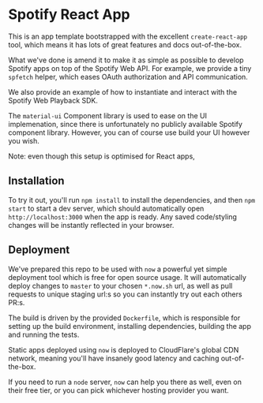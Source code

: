# Spotify React App

This is an app template bootstrapped with the excellent `create-react-app` tool, which means it has lots of great features and docs out-of-the-box.

What we've done is amend it to make it as simple as possible to develop Spotify apps on top of the Spotify Web API. For example, we provide a tiny `spfetch` helper, which eases OAuth authorization and API communication.

We also provide an example of how to instantiate and interact with the Spotify Web Playback SDK.

The `material-ui` Component library is used to ease on the UI implemenation, since there is unfortunately no publicly available Spotify component library. However, you can of course use build your UI however you wish.

Note: even though this setup is optimised for React apps,

## Installation

To try it out, you'll run `npm install` to install the dependencies, and then `npm start` to start a dev server, which should automatically open `http://localhost:3000` when the app is ready. Any saved code/styling changes will be instantly reflected in your browser.

## Deployment

We've prepared this repo to be used with `now` a powerful yet simple deployment tool which is free for open source usage. It will automatically deploy changes to `master` to your chosen `*.now.sh` url, as well as pull requests to unique staging url:s so you can instantly try out each others PR:s.

The build is driven by the provided `Dockerfile`, which is responsible for setting up the build environment, installing dependencies, building the app and running the tests.

Static apps deployed using `now` is deployed to CloudFlare's global CDN network, meaning you'll have insanely good latency and caching out-of-the-box.

If you need to run a `node` server, `now` can help you there as well, even on their free tier, or you can pick whichever hosting provider you want.
